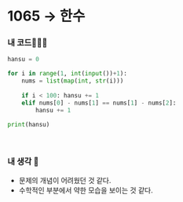 # 1065 → 한수

### 내 코드👨🏻‍💻
```python
hansu = 0

for i in range(1, int(input())+1):
    nums = list(map(int, str(i)))
    
    if i < 100: hansu += 1
    elif nums[0] - nums[1] == nums[1] - nums[2]:
        hansu += 1
        
print(hansu)

```

</br>


### 내 생각 📝
- 문제의 개념이 어려웠던 것 같다.
- 수학적인 부분에서 약한 모습을 보이는 것 같다.
